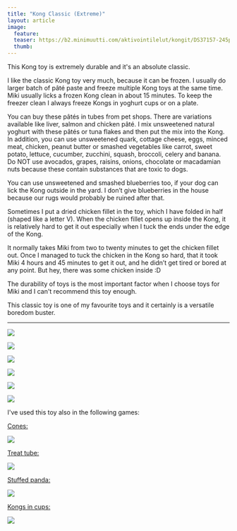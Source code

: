 ```yaml
---
title: "Kong Classic (Extreme)"
layout: article
image:
  feature:
  teaser: https://b2.minimuutti.com/aktivointilelut/kongit/DS37157-245px.jpg
  thumb:
---
```


This Kong toy is extremely durable and it's an absolute classic.

I like the classic Kong toy very much, because it can be frozen. I usually do larger batch of pâté paste and freeze multiple Kong toys at the same time. Miki usually licks a frozen Kong clean in about 15 minutes. To keep the freezer clean I always freeze Kongs in yoghurt cups or on a plate.

You can buy these pâtés in tubes from pet shops. There are variations available like liver, salmon and chicken pâté. I mix unsweetened natural yoghurt with these pâtés or tuna flakes and then put the mix into the Kong. In addition, you can use unsweetened quark, cottage cheese, eggs, minced meat, chicken, peanut butter or smashed vegetables like carrot, sweet potato, lettuce, cucumber, zucchini, squash, broccoli, celery and banana. Do NOT use avocados, grapes, raisins, onions, chocolate or macadamian nuts because these contain substances that are toxic to dogs.

You can use unsweetened and smashed blueberries too, if your dog can lick the Kong outside in the yard. I don’t give blueberries in the house because our rugs would probably be ruined after that.

Sometimes I put a dried chicken fillet in the toy, which I have folded in half (shaped like a letter V). When the chicken fillet opens up inside the Kong, it is relatively hard to get it out especially when I tuck the ends under the edge of the Kong.

It normally takes Miki from two to twenty minutes to get the chicken fillet out. Once I managed to tuck the chicken in the Kong so hard, that it took Miki 4 hours and 45 minutes to get it out, and he didn’t get tired or bored at any point. But hey, there was some chicken inside :D

The durability of toys is the most important factor when I choose toys for Miki and I can't recommend this toy enough.

This classic toy is one of my favourite toys and it certainly is a versatile boredom buster.

---

![](https://b2.minimuutti.com/aktivointilelut/kongit/DS37157-800px.jpg)

![](https://b2.minimuutti.com/aktivointilelut/kongit/DSC16731_2-800px.jpg)

![](https://b2.minimuutti.com/aktivointilelut/kongit/DSC19223_2-800px.jpg)

![](https://b2.minimuutti.com/aktivointilelut/kongit/DSC19253_2-800px.jpg)

![](https://b2.minimuutti.com/aktivointilelut/kongit/DSC14116_2-800px.jpg)

![](https://b2.minimuutti.com/aktivointilelut/kongit/DSC30350_2-800px.jpg)

I've used this toy also in the following games:

[Cones:](/en/brain-games/cones/)

[![](https://b2.minimuutti.com/aktivointi/totterot/DSC40378-800px.jpg)](/en/brain-games/cones/)

[Treat tube:](/en/brain-games/treat-tube/)

[![](https://b2.minimuutti.com/aktivointi/putkipiilo/DSC47917-800px.jpg)](/en/brain-games/treat-tube/)

[Stuffed panda:](/en/brain-games/stuffed-panda/)

[![](https://b2.minimuutti.com/aktivointi/pehmopanda/DSC49437-800px.jpg)](/en/brain-games/stuffed-panda/)

[Kongs in cups:](/en/brain-games/kongs-in-cups/)

[![](https://b2.minimuutti.com/aktivointi/kongit-mukeissa/DSC48179-800px.jpg)](/en/brain-games/kongs-in-cups/)
